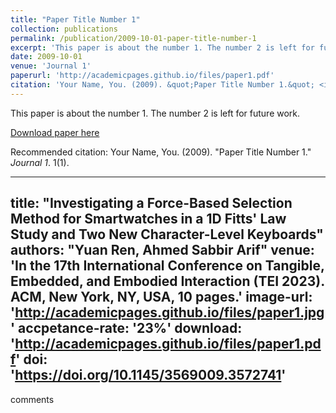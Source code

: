 ```yaml
---
title: "Paper Title Number 1"
collection: publications
permalink: /publication/2009-10-01-paper-title-number-1
excerpt: 'This paper is about the number 1. The number 2 is left for future work.'
date: 2009-10-01
venue: 'Journal 1'
paperurl: 'http://academicpages.github.io/files/paper1.pdf'
citation: 'Your Name, You. (2009). &quot;Paper Title Number 1.&quot; <i>Journal 1</i>. 1(1).'
---
```

This paper is about the number 1. The number 2 is left for future work.

[Download paper here](http://academicpages.github.io/files/paper1.pdf)

Recommended citation: Your Name, You. (2009). "Paper Title Number 1." <i>Journal 1</i>. 1(1).

---
title: "Investigating a Force-Based Selection Method for Smartwatches in a 1D Fitts' Law Study and Two New Character-Level Keyboards"
authors: "Yuan Ren, Ahmed Sabbir Arif"
venue: 'In the 17th International Conference on Tangible, Embedded, and Embodied Interaction (TEI 2023). ACM, New York, NY, USA, 10 pages.'
image-url: 'http://academicpages.github.io/files/paper1.jpg'
accpetance-rate: '23%'
download: 'http://academicpages.github.io/files/paper1.pdf'
doi: 'https://doi.org/10.1145/3569009.3572741'
---

comments
